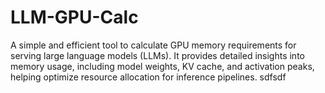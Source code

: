 # LLM-GPU-Calc

A simple and efficient tool to calculate GPU memory requirements for serving large language models (LLMs). It provides detailed insights into memory usage, including model weights, KV cache, and activation peaks, helping optimize resource allocation for inference pipelines.
 sdfsdf